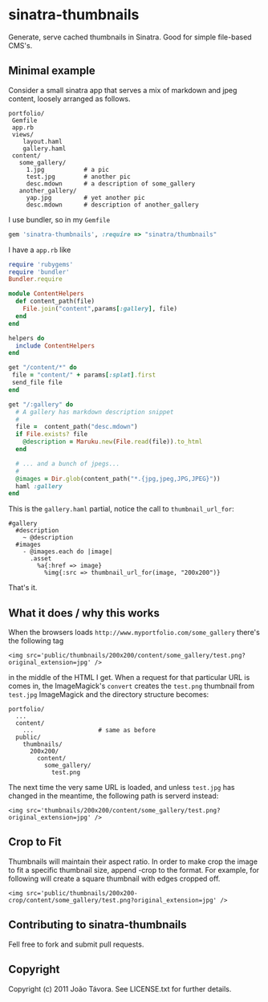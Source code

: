 # sinatra-thumbnails

Generate, serve cached thumbnails in Sinatra. Good for simple file-based CMS's.

## Minimal example

Consider a small sinatra app that serves a mix of markdown and jpeg content,
loosely arranged as follows.

```
portfolio/
 Gemfile
 app.rb
 views/
    layout.haml
    gallery.haml
 content/
   some_gallery/
     1.jpg           # a pic
     test.jpg        # another pic
     desc.mdown      # a description of some_gallery
   another_gallery/
     yap.jpg         # yet another pic
     desc.mdown      # description of another_gallery
```

I use bundler, so in my `Gemfile`

```ruby
gem 'sinatra-thumbnails', :require => "sinatra/thumbnails"
```

I have a `app.rb` like

```ruby
require 'rubygems'
require 'bundler'
Bundler.require

module ContentHelpers
  def content_path(file)
    File.join("content",params[:gallery], file)
  end
end

helpers do
  include ContentHelpers
end

get "/content/*" do
 file = "content/" + params[:splat].first
 send_file file
end

get "/:gallery" do
  # A gallery has markdown description snippet
  #
  file =  content_path("desc.mdown")
  if File.exists? file
    @description = Maruku.new(File.read(file)).to_html
  end

  # ... and a bunch of jpegs...
  #
  @images = Dir.glob(content_path("*.{jpg,jpeg,JPG,JPEG}"))
  haml :gallery
end
```

This is the `gallery.haml` partial, notice the call to `thumbnail_url_for`:

```
#gallery
  #description
    ~ @description
  #images
    - @images.each do |image|
      .asset
        %a{:href => image}
          %img{:src => thumbnail_url_for(image, "200x200")}
```

That's it.

## What it does / why this works

When the browsers loads `http://www.myportfolio.com/some_gallery` there's the
following tag

```
<img src='public/thumbnails/200x200/content/some_gallery/test.png?original_extension=jpg' />
```

in the middle of the HTML I get. When a request for that particular URL is comes
in, the ImageMagick's `convert` creates the `test.png` thumbnail from `test.jpg`
ImageMagick and the directory structure becomes:

```
portfolio/
  ...
  content/
    ...                  # same as before
  public/
    thumbnails/
      200x200/
        content/
          some_gallery/
            test.png
```

The next time the very same URL is loaded, and unless `test.jpg` has changed in
the meantime, the following path is serverd instead:

```
<img src='thumbnails/200x200/content/some_gallery/test.png?original_extension=jpg' />
```

##  Crop to Fit

Thumbnails will maintain their aspect ratio. In order to make crop the image to fit a specific thumbnail size, append -crop to the format.
For example, for following will create a square thumbnail with edges cropped off.

```
<img src='public/thumbnails/200x200-crop/content/some_gallery/test.png?original_extension=jpg' />
```

## Contributing to sinatra-thumbnails

Fell free to fork and submit pull requests.

## Copyright

Copyright (c) 2011 João Távora. See LICENSE.txt for
further details.

